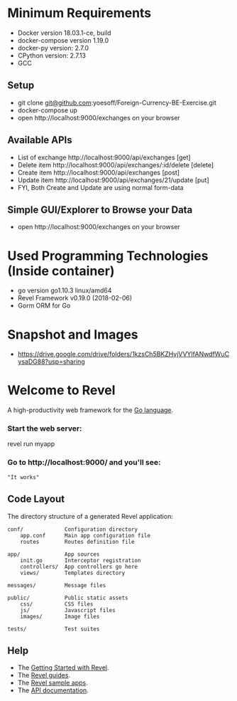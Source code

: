# Minimum Requirements
- Docker version 18.03.1-ce, build
- docker-compose version 1.19.0
- docker-py version: 2.7.0
- CPython version: 2.7.13
- GCC

## Setup
- git clone git@github.com:yoesoff/Foreign-Currency-BE-Exercise.git
- docker-compose up
- open http://localhost:9000/exchanges on your browser

## Available APIs
- List of exchange http://localhost:9000/api/exchanges [get]
- Delete item http://localhost:9000/api/exchanges/:id/delete [delete]
- Create item http://localhost:9000/api/exchanges [post]
- Update item http://localhost:9000/api/exchanges/21/update [put]
- FYI, Both Create and Update are using normal form-data

## Simple GUI/Explorer to Browse your Data
- open http://localhost:9000/exchanges on your browser

# Used Programming Technologies (Inside container)
- go version go1.10.3 linux/amd64 
- Revel Framework v0.19.0 (2018-02-06)
- Gorm ORM for Go

# Snapshot and Images
- https://drive.google.com/drive/folders/1kzsCh5BKZHvjVVYlfANwdfWuCysaDG88?usp=sharing




# Welcome to Revel

A high-productivity web framework for the [Go language](http://www.golang.org/).


### Start the web server:

   revel run myapp

### Go to http://localhost:9000/ and you'll see:

    "It works"

## Code Layout

The directory structure of a generated Revel application:

    conf/             Configuration directory
        app.conf      Main app configuration file
        routes        Routes definition file

    app/              App sources
        init.go       Interceptor registration
        controllers/  App controllers go here
        views/        Templates directory

    messages/         Message files

    public/           Public static assets
        css/          CSS files
        js/           Javascript files
        images/       Image files

    tests/            Test suites


## Help

* The [Getting Started with Revel](http://revel.github.io/tutorial/gettingstarted.html).
* The [Revel guides](http://revel.github.io/manual/index.html).
* The [Revel sample apps](http://revel.github.io/examples/index.html).
* The [API documentation](https://godoc.org/github.com/revel/revel).

